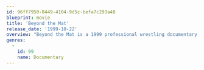 ```yaml
---
id: 96ff7950-8449-4104-9d5c-befa7c293a48
blueprint: movie
title: 'Beyond the Mat'
release_date: '1999-10-22'
overview: "Beyond the Mat is a 1999 professional wrestling documentary, directed by Barry W. Blaustein. The movie focuses on the lives of professional wrestlers outside of the ring, especially Mick Foley, Terry Funk, and Jake Roberts. The film heavily focuses on the World Wrestling Federation (WWF), often criticizing it and its chairman Vince McMahon. It also follows Extreme Championship Wrestling, it's rise in popularity, and many other independent wrestlers and organizations."
genres:
  -
    id: 99
    name: Documentary
---
```

